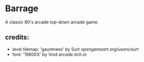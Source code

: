 # Barrage

A classic 80's arcade top-down arcade game.

## credits:
- level tilemap: 'gauntness' by Surt _opengameart.org/users/surt_
- font: '1980XX' by Void _arcade.itch.io_
